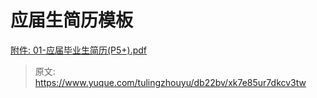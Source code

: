 # 应届生简历模板

[附件: 01-应届毕业生简历(P5+).pdf](./attachments/7wuq5bBX0rOmAVbT/01-应届毕业生简历(P5+).pdf)


> 原文: <https://www.yuque.com/tulingzhouyu/db22bv/xk7e85ur7dkcv3tw>